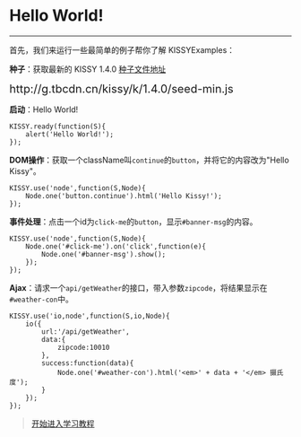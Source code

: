 
# Hello World!

--------------------------------------------

首先，我们来运行一些最简单的例子帮你了解 KISSY<span class="badge">Examples</span>：

**种子**：获取最新的 KISSY 1.4.0 [种子文件地址](http://g.tbcdn.cn/kissy/k/1.4.0/seed-min.js)

<div class="alert alert-info">
	<div style="font-size:20px;">http://g.tbcdn.cn/kissy/k/1.4.0/seed-min.js</div>
</div>

**启动**：Hello World!

	KISSY.ready(function(S){
		alert('Hello World!');
	});

**DOM操作**：获取一个className叫`continue`的`button`，并将它的内容改为"Hello Kissy"。

	KISSY.use('node',function(S,Node){
		Node.one('button.continue').html('Hello Kissy!');
	});

**事件处理**：点击一个id为`click-me`的`button`，显示`#banner-msg`的内容。

	KISSY.use('node',function(S,Node){
		Node.one('#click-me').on('click',function(e){
			Node.one('#banner-msg').show();
		});
	});

**Ajax**：请求一个`api/getWeather`的接口，带入参数`zipcode`，将结果显示在`#weather-con`中。

	KISSY.use('io,node',function(S,io,Node){
		io({
			url:'/api/getWeather',
			data:{
				zipcode:10010
			},
			success:function(data){
				Node.one('#weather-con').html('<em>' + data + '</em> 摄氏度');
			}
		});
	});

> [开始进入学习教程](startup.html)